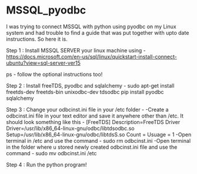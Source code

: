 # MSSQL_pyodbc
I was trying to connect MSSQL with python using pyodbc on my Linux system and had trouble to find a guide that was put together with upto date instructions. So here it is. 

Step 1 : 
Install MSSQL SERVER your linux machine using - 
https://docs.microsoft.com/en-us/sql/linux/quickstart-install-connect-ubuntu?view=sql-server-ver15

ps - follow the optional instructions too!

Step 2 : 
Install freeTDS, pyodbc and sqlalchemy - 
	sudo apt-get install freetds-dev freetds-bin unixodbc-dev tdsodbc
	pip install pyodbc sqlalchemy

Step 3 : 
Change your odbcinst.ini file in your /etc folder -
-Create a odbcinst.ini file in your text editor and save it anywhere other than /etc. It should look something like this - 
[FreeTDS]
Description=FreeTDS Driver
Driver=/usr/lib/x86_64-linux-gnu/odbc/libtdsodbc.so
Setup=/usr/lib/x86_64-linux-gnu/odbc/libtdsS.so
Count =
Usuage = 1
-Open terminal in /etc and use the command -
sudo rm odbcinst.ini
-Open terminal in the folder where u stored newly created odbcinst.ini file and use the command -
sudo mv odbcinst.ini /etc

Step 4 :
Run the python program!


